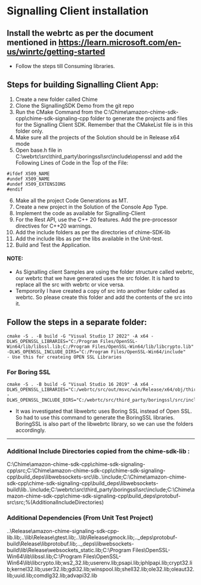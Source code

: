 # Signalling Client installation
## Install the webrtc as per the document mentioned in https://learn.microsoft.com/en-us/winrtc/getting-started
- Follow the steps till Consuming libraries.

## Steps for building Signalling Client App:
1. Create a new folder called Chime
2. Clone the SignallingSDK Demo from the git repo
3. Run the CMake Command from the C:\Chime\amazon-chime-sdk-cpp\chime-sdk-signaling-cpp folder to generate the projects and files for the Signalling Client SDK. Remember that the CMakeList file is in this folder only.
4. Make sure all the projects of the Solution should be in Release x64 mode
5. Open base.h file in  C:\webrtc\src\third_party\boringssl\src\include\openssl and add the Following Lines of Code in the Top of the File:
```
#ifdef X509_NAME
#undef X509_NAME
#undef X509_EXTENSIONS
#endif
```
6. Make all the project Code Generations as MT.
7. Create a new project in the Solution of the Console App Type.
8. Implement the code as available for Signalling-Client
9. For the Rest API, use the C++ 20 features. Add the pre-processor directives  for C++20 warnings.
10. Add the include folders as per the directories of chime-SDK-lib
11. Add the include libs as per the libs available in the Unit-test.
12. Build and Test the Application.

#### NOTE:
- As Signalling client Samples are using the folder structure called webrtc, our webrtc that we have generated uses the src folder. It is hard to replace all the src with webrtc or vice versa.
- Tempororily I have created a copy of src into another folder called as webrtc. So please create this folder and add the contents of the src into it. 

## Follow the steps in a separate folder:
```
cmake -S . -B build -G "Visual Studio 17 2022" -A x64 -DLWS_OPENSSL_LIBRARIES="C:/Program Files/OpenSSL-Win64/lib/libssl.lib;C:/Program Files/OpenSSL-Win64/lib/libcrypto.lib" -DLWS_OPENSSL_INCLUDE_DIRS="C:/Program Files/OpenSSL-Win64/include"
- Use this for createing OPEN SSL Libraries
```
### For Boring SSL
```
cmake -S . -B build -G "Visual Studio 16 2019" -A x64 -DLWS_OPENSSL_LIBRARIES="C:/webrtc/src/out/msvc/win/Release/x64/obj/third_party/boringssl/boringssl.lib;C:/webrtc/src/out/msvc/win/Release/x64/obj/third_party/boringssl/boringssl_asm.lib" -DLWS_OPENSSL_INCLUDE_DIRS="C:/webrtc/src/third_party/boringssl/src/include”
```
- It was investigated that libwebrtc uses Boring SSL instead of Open SSL. So had to use this command to generate the BoringSSL libraries. BoringSSL is also part of the libwebrtc library, so we can use the folders accordingly.

--------------------------------------------------------------------------------------------------------------------------------------- 
### Additional Include Directories copied from the chime-sdk-lib :
C:\Chime\amazon-chime-sdk-cpp\chime-sdk-signaling-cpp\src;C:\Chime\amazon-chime-sdk-cpp\chime-sdk-signaling-cpp\build\_deps\libwebsockets-src\lib\..\include;C:\Chime\amazon-chime-sdk-cpp\chime-sdk-signaling-cpp\build\_deps\libwebsockets-build\lib\..\include;C:\webrtc\src\third_party\boringssl\src\include;C:\Chime\amazon-chime-sdk-cpp\chime-sdk-signaling-cpp\build\_deps\protobuf-src\src;%(AdditionalIncludeDirectories)

### Additional Dependencies (From Unit Test Project)
..\Release\amazon-chime-signaling-sdk-cpp-lib.lib;..\lib\Release\gtest.lib;..\lib\Release\gmock.lib;..\_deps\protobuf-build\Release\libprotobuf.lib;..\_deps\libwebsockets-build\lib\Release\websockets_static.lib;C:\Program Files\OpenSSL-Win64\lib\libssl.lib;C:\Program Files\OpenSSL-Win64\lib\libcrypto.lib;ws2_32.lib;userenv.lib;psapi.lib;iphlpapi.lib;crypt32.lib;kernel32.lib;user32.lib;gdi32.lib;winspool.lib;shell32.lib;ole32.lib;oleaut32.lib;uuid.lib;comdlg32.lib;advapi32.lib
